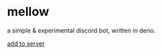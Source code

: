 # mellow
a simple & experimental discord bot, written in deno.

[add to server](https://discord.com/api/oauth2/authorize?client_id=1068554282481229885&permissions=8&scope=applications.commands%20bot)